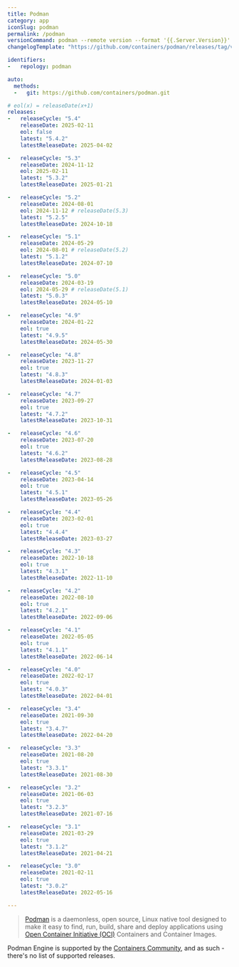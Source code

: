 ```yaml
---
title: Podman
category: app
iconSlug: podman
permalink: /podman
versionCommand: podman --remote version --format '{{.Server.Version}}'
changelogTemplate: "https://github.com/containers/podman/releases/tag/v__LATEST__"

identifiers:
-   repology: podman

auto:
  methods:
  -   git: https://github.com/containers/podman.git

# eol(x) = releaseDate(x+1)
releases:
-   releaseCycle: "5.4"
    releaseDate: 2025-02-11
    eol: false
    latest: "5.4.2"
    latestReleaseDate: 2025-04-02

-   releaseCycle: "5.3"
    releaseDate: 2024-11-12
    eol: 2025-02-11
    latest: "5.3.2"
    latestReleaseDate: 2025-01-21

-   releaseCycle: "5.2"
    releaseDate: 2024-08-01
    eol: 2024-11-12 # releaseDate(5.3)
    latest: "5.2.5"
    latestReleaseDate: 2024-10-18

-   releaseCycle: "5.1"
    releaseDate: 2024-05-29
    eol: 2024-08-01 # releaseDate(5.2)
    latest: "5.1.2"
    latestReleaseDate: 2024-07-10

-   releaseCycle: "5.0"
    releaseDate: 2024-03-19
    eol: 2024-05-29 # releaseDate(5.1)
    latest: "5.0.3"
    latestReleaseDate: 2024-05-10

-   releaseCycle: "4.9"
    releaseDate: 2024-01-22
    eol: true
    latest: "4.9.5"
    latestReleaseDate: 2024-05-30

-   releaseCycle: "4.8"
    releaseDate: 2023-11-27
    eol: true
    latest: "4.8.3"
    latestReleaseDate: 2024-01-03

-   releaseCycle: "4.7"
    releaseDate: 2023-09-27
    eol: true
    latest: "4.7.2"
    latestReleaseDate: 2023-10-31

-   releaseCycle: "4.6"
    releaseDate: 2023-07-20
    eol: true
    latest: "4.6.2"
    latestReleaseDate: 2023-08-28

-   releaseCycle: "4.5"
    releaseDate: 2023-04-14
    eol: true
    latest: "4.5.1"
    latestReleaseDate: 2023-05-26

-   releaseCycle: "4.4"
    releaseDate: 2023-02-01
    eol: true
    latest: "4.4.4"
    latestReleaseDate: 2023-03-27

-   releaseCycle: "4.3"
    releaseDate: 2022-10-18
    eol: true
    latest: "4.3.1"
    latestReleaseDate: 2022-11-10

-   releaseCycle: "4.2"
    releaseDate: 2022-08-10
    eol: true
    latest: "4.2.1"
    latestReleaseDate: 2022-09-06

-   releaseCycle: "4.1"
    releaseDate: 2022-05-05
    eol: true
    latest: "4.1.1"
    latestReleaseDate: 2022-06-14

-   releaseCycle: "4.0"
    releaseDate: 2022-02-17
    eol: true
    latest: "4.0.3"
    latestReleaseDate: 2022-04-01

-   releaseCycle: "3.4"
    releaseDate: 2021-09-30
    eol: true
    latest: "3.4.7"
    latestReleaseDate: 2022-04-20

-   releaseCycle: "3.3"
    releaseDate: 2021-08-20
    eol: true
    latest: "3.3.1"
    latestReleaseDate: 2021-08-30

-   releaseCycle: "3.2"
    releaseDate: 2021-06-03
    eol: true
    latest: "3.2.3"
    latestReleaseDate: 2021-07-16

-   releaseCycle: "3.1"
    releaseDate: 2021-03-29
    eol: true
    latest: "3.1.2"
    latestReleaseDate: 2021-04-21

-   releaseCycle: "3.0"
    releaseDate: 2021-02-11
    eol: true
    latest: "3.0.2"
    latestReleaseDate: 2022-05-16

---
```


> [Podman](https://podman.io/) is a daemonless, open source, Linux native
> tool designed to make it easy to find, run, build, share and deploy
> applications using [Open Container Initiative (OCI)](https://www.opencontainers.org/)
> Containers and Container Images.

Podman Engine is supported by the [Containers Community](https://github.com/containers),
and as such - there's no list of supported releases.
